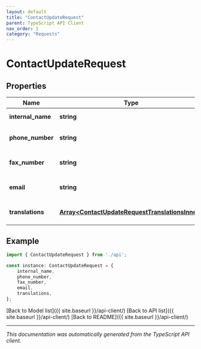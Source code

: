 ```yaml
---
layout: default
title: "ContactUpdateRequest"
parent: TypeScript API Client
nav_order: 1
category: "Requests"
---
```


# ContactUpdateRequest


## Properties

Name | Type | Description | Notes
------------ | ------------- | ------------- | -------------
**internal_name** | **string** |  | [default to undefined]
**phone_number** | **string** |  | [optional] [default to undefined]
**fax_number** | **string** |  | [optional] [default to undefined]
**email** | **string** |  | [optional] [default to undefined]
**translations** | [**Array&lt;ContactUpdateRequestTranslationsInner&gt;**](ContactUpdateRequestTranslationsInner.md) |  | [optional] [default to undefined]

## Example

```typescript
import { ContactUpdateRequest } from './api';

const instance: ContactUpdateRequest = {
    internal_name,
    phone_number,
    fax_number,
    email,
    translations,
};
```

[Back to Model list]({{ site.baseurl }}/api-client/) [Back to API list]({{ site.baseurl }}/api-client/) [Back to README]({{ site.baseurl }}/api-client/)


---

*This documentation was automatically generated from the TypeScript API client.*
